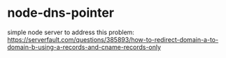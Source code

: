 # node-dns-pointer
simple node server to address this problem: https://serverfault.com/questions/385893/how-to-redirect-domain-a-to-domain-b-using-a-records-and-cname-records-only
